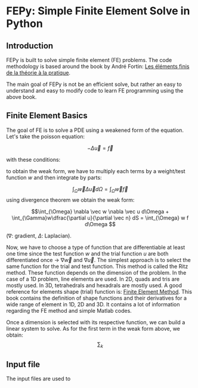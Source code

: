 # FEPy: Simple Finite Element Solve in Python
## Introduction

FEPy is built to solve simple finite element (FE) problems. The code methodology is based around the book by André Fortin: [Les éléments finis de la théorie à la pratique](https://giref.ulaval.ca/afortin/elements_finis.pdf).

The main goal of FEPy is not be an efficient solve, but rather an easy to understand and easy to modify code to learn FE programming using the above book.

## Finite Element Basics

The goal of FE is to solve a PDE using a weakened form of the equation. Let's take the poisson equation:

$$-\Delta \vec u = \vec f$$ 

with these conditions:


to obtain the weak form, we have to multiply each terms by a weight/test function $w$ and then integrate by parts:

$$\int_{\Omega}\vec w \Delta \vec u d\Omega = \int_{\Omega} \vec w \vec f$$
using divergence theorem we obtain the weak form:

$$\int_{\Omega} \nabla \vec w \nabla \vec u d\Omega + \int_{\Gamma}w\dfrac{\partial u}{\partial \vec n} dS = \int_{\Omega} w f d\Omega $$

($\nabla$: gradient, $\Delta$: Laplacian).

Now, we have to choose a type of function that are differentiable at least one time since the test function $w$ and the trial function $u$ are both differentiated once &rarr; $\nabla \vec w$ and $\nabla \vec u$. The simplest approach is to select the same function for the trial and test function. This method is called the Ritz method. These function depends on the dimension of the problem. In the case of a 1D problem, line elements are used. In 2D, quads and tris are mostly used. In 3D, tetrahedrals and hexadrals are mostly used. A good reference for elements shape (trial) function is: [Finite Element Method](https://onlinelibrary.wiley.com/doi/book/10.1002/9781118569764). This book contains the definition of shape functions and their derivatives for a wide range of element in 1D, 2D and 3D. It contains a lot of information regarding the FE method and simple Matlab codes.

Once a dimension is selected with its respective function, we can build a linear system to solve. As for the first term in the weak form above, we obtain:
$$\sum_{k}$$
## Input file

The input files are used to 